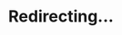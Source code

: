 ---
title: Redirecting...
layout: redirect
sitemap: false
permalink: /results/Finland
redirect_to: /results/FIN/
---